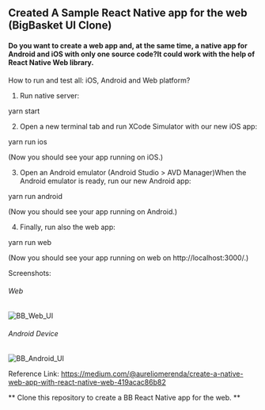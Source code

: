 ## Created A Sample React Native app for the web **(BigBasket UI Clone)**

#### Do you want to create a web app and, at the same time, a native app for Android and iOS with only one source code?It could work with the help of React Native Web library.

How to run and test all: iOS, Android and Web platform?

1. Run native server:

yarn start

2. Open a new terminal tab and run XCode Simulator with our new iOS app:

yarn run ios

(Now you should see your app running on iOS.)

3. Open an Android emulator (Android Studio > AVD Manager)When the Android emulator is ready, run our new Android app:

yarn run android

(Now you should see your app running on Android.)

4. Finally, run also the web app:

yarn run web

(Now you should see your app running on web on http://localhost:3000/.)

Screenshots:

###### Web

![BB_Web_UI](https://user-images.githubusercontent.com/27771095/90398333-dd518b80-e0b6-11ea-908b-cd690c0ff64f.jpeg)

###### Android Device

![BB_Android_UI](https://user-images.githubusercontent.com/27771095/90404047-72f11900-e0bf-11ea-9d52-7831f6690cfc.jpeg)

Reference Link:
https://medium.com/@aureliomerenda/create-a-native-web-app-with-react-native-web-419acac86b82

** Clone this repository to create a BB React Native app for the web. **
